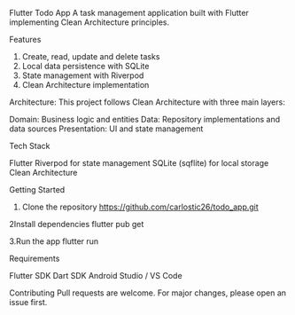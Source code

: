 Flutter Todo App
A task management application built with Flutter implementing Clean Architecture principles.

Features

1. Create, read, update and delete tasks
2. Local data persistence with SQLite
3. State management with Riverpod
4. Clean Architecture implementation


Architecture:
This project follows Clean Architecture with three main layers:

Domain: Business logic and entities
Data: Repository implementations and data sources
Presentation: UI and state management

Tech Stack

Flutter
Riverpod for state management
SQLite (sqflite) for local storage
Clean Architecture

Getting Started

1. Clone the repository
https://github.com/carlostic26/todo_app.git

2Install dependencies
flutter pub get

3.Run the app
flutter run

Requirements

Flutter SDK
Dart SDK
Android Studio / VS Code

Contributing
Pull requests are welcome. For major changes, please open an issue first.
